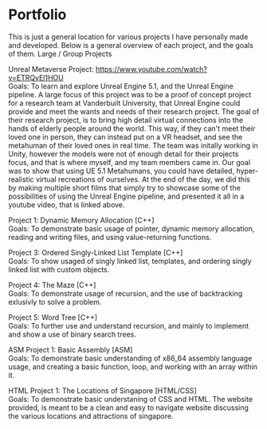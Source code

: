 # Portfolio</br>
This is just a general location for various projects I have personally made and developed. Below is a general overview of each project, and the goals of them.
Large / Group Projects

Unreal Metaverse Project: https://www.youtube.com/watch?v=ETRQvEl1HOU </br>
Goals: To learn and explore Unreal Engine 5.1, and the Unreal Engine pipeline. A large focus of this project was to be a proof of concept project for a research team at Vanderbuilt University, that Unreal Engine could provide and meet the wants and needs of their research project. The goal of their research project, is to bring high detail virtual connections into the hands of elderly people around the world. This way, if they can't meet their loved one in person, they can instead put on a VR headset, and see the metahuman of their loved ones in real time. The team was initally working in Unity, however the models were not of enough detail for their projects focus, and that is where myself, and my team members came in. Our goal was to show that using UE 5.1 Metahumans, you could have detailed, hyper-realistic virtual recreations of ourselves. At the end of the day, we did this by making multiple short films that simply try to showcase some of the possibilities of using the Unreal Engine pipeline, and presented it all in a youtube video, that is linked above.

Project 1: Dynamic Memory Allocation [C++]</br>
Goals: To demonstrate basic usage of pointer, dynamic memory allocation, reading and writing files, and using value-returning functions.

Project 3: Ordered Singly-Linked List Template [C++] </br>
Goals: To show usaged of singly linked list, templates, and ordering singly linked list with custom objects.

Project 4: The Maze [C++]</br>
Goals: To demonstrate usage of recursion, and the use of backtracking exlusivly to solve a problem.

Project 5: Word Tree [C++]</br>
Goals: To further use and understand recursion, and mainly to implement and show a use of binary search trees.

ASM Project 1: Basic Assembly [ASM]</br>
Goals: To demonstrate basic understanding of x86_64 assembly language usage, and creating a basic function, loop, and working with an array within it.

HTML Project 1: The Locations of Singapore [HTML/CSS] </br>
Goals: To demonstrate basic understaning of CSS and HTML. The website provided, is meant to be a clean and easy to navigate website discussing the various locations and attractions of singapore.
